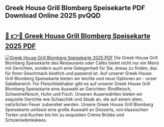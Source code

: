 ## Greek House Grill Blomberg Speisekarte PDF Download Online 2025 pvQQD

# <h2><a href="http://gce8fvp.nevu.top/?p=Greek+House+Grill+Blomberg+Speisekarte">🔗 👉🔴 Greek House Grill Blomberg Speisekarte 2025 PDF</a></h2>

[![Greek House Grill Blomberg Speisekarte 2025 PDF](https://i.imgur.com/dBaPXMq.png)](http://gce8fvp.nevu.top/?p=Greek+House+Grill+Blomberg+Speisekarte)
Die Greek House Grill Blomberg Speisekarte des Restaurants oder Cafés bietet nicht nur ein Menü mit Gerichten, sondern auch eine Gelegenheit für Sie, etwas zu finden, das für Ihren Geschmack köstlich und passend ist. Auf unserer Greek House Grill Blomberg Speisekarte bieten wir leichte und neue Optionen an - unser Salatbereich. Für Fleischliebhaber gibt es auf unserer Greek House Grill Blomberg Speisekarte eine Auswahl an Gerichten: Rindfleisch, Schweinefleisch, Huhn und Fisch. Unseren Auserwählten bieten wir exquisite Gerichte wie Schaschlik und Steak an, die auf einem alten, natürlichen Feuer zubereitet werden. Unsere Greek House Grill Blomberg Speisekarte umfasst eine große Auswahl an Desserts, von klassischen Torten und Kuchen bis hin zu exquisiten Crème Brûlée und Schokoladenkakees.
